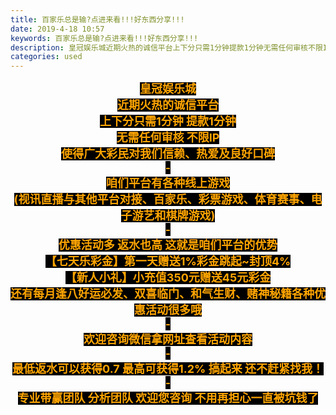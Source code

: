 ```yaml
---
title: 百家乐总是输?点进来看!!!好东西分享!!!
date: 2019-4-18 10:57
keywords: 百家乐总是输?点进来看!!!好东西分享!!!
description: 皇冠娱乐城近期火热的诚信平台上下分只需1分钟提款1分钟无需任何审核不限IP使得广大彩民对我们信赖、热爱及良好口碑-咱们平台有各种线上游戏(视讯直播与其他平台对接、百家乐、彩票游戏、体育赛事、电子游艺和棋牌游戏)-优惠活动多返水也高这就是咱们
categories: used
---
```

<td class="t_f" id="postmessage_3536581">

<div align="center"><font size="4"><font color="#ffa500"><font style="background-color:black"><strong>皇冠娱乐城</strong></font></font></font></div><div align="center"><font size="4"><font color="#ffa500"><font style="background-color:black"><strong>近期火热的诚信平台</strong></font></font></font></div><div align="center"><font size="4"><font color="#ffa500"><font style="background-color:black"><strong>上下分只需1分钟 提款1分钟</strong></font></font></font></div><div align="center"><font size="4"><font color="#ffa500"><font style="background-color:black"><strong>无需任何审核 不限IP</strong></font></font></font></div><div align="center"><font size="4"><font color="#ffa500"><font style="background-color:black"><strong>使得广大彩民对我们信赖、热爱及良好口碑</strong></font></font></font></div><div align="center"><font size="4"><font color="#ffa500"><font style="background-color:black"><strong>-</strong></font></font></font></div><div align="center"><font size="4"><font color="#ffa500"><font style="background-color:black"><strong>咱们平台有各种线上游戏</strong></font></font></font></div><div align="center"><font size="4"><font color="#ffa500"><font style="background-color:black"><strong>(视讯直播与其他平台对接、百家乐、彩票游戏、体育赛事、电子游艺和棋牌游戏)</strong></font></font></font></div><div align="center"><font size="4"><font color="#ffa500"><font style="background-color:black"><strong>-</strong></font></font></font></div><div align="center"><font size="4"><font color="#ffa500"><font style="background-color:black"><strong>优惠活动多 返水也高 这就是咱们平台的优势</strong></font></font></font></div><div align="center"><font size="4"><font color="#ffa500"><font style="background-color:black"><strong>【七天乐彩金】第一天赠送1%彩金跳起~封顶4%</strong></font></font></font></div><div align="center"><font size="4"><font color="#ffa500"><font style="background-color:black"><strong>【新人小礼】小充值350元赠送45元彩金</strong></font></font></font></div><div align="center"><font size="4"><font color="#ffa500"><font style="background-color:black"><strong>还有每月逢八好运必发、双喜临门、和气生财、赌神秘籍各种优惠活动很多哦</strong></font></font></font></div><div align="center"><font size="4"><font color="#ffa500"><font style="background-color:black"><strong>-</strong></font></font></font></div><div align="center"><font size="4"><font color="#ffa500"><font style="background-color:black"><strong>欢迎咨询微信拿网址查看活动内容</strong></font></font></font></div><div align="center"><font size="4"><font color="#ffa500"><font style="background-color:black"><strong>-</strong></font></font></font></div><div align="center"><font size="4"><font color="#ffa500"><font style="background-color:black"><strong>最低返水可以获得0.7 最高可获得1.2% 搞起来 还不赶紧找我！</strong></font></font></font></div><div align="center"><font size="4"><font color="#ffa500"><font style="background-color:black"><strong>-</strong></font></font></font></div><div align="center"><font size="4"><font color="#ffa500"><font style="background-color:black"><strong>专业带赢团队 分析团队 欢迎您咨询 不用再担心一直被坑钱了</strong></font></font></font></div><br/>
</td>
